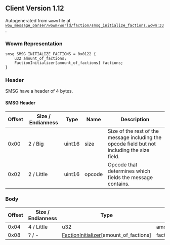 ## Client Version 1.12

Autogenerated from `wowm` file at [`wow_message_parser/wowm/world/faction/smsg_initialize_factions.wowm:33`](https://github.com/gtker/wow_messages/tree/main/wow_message_parser/wowm/world/faction/smsg_initialize_factions.wowm#L33).

### Wowm Representation
```rust,ignore
smsg SMSG_INITIALIZE_FACTIONS = 0x0122 {
    u32 amount_of_factions;
    FactionInitializer[amount_of_factions] factions;
}
```
### Header
SMSG have a header of 4 bytes.

#### SMSG Header
| Offset | Size / Endianness | Type   | Name   | Description |
| ------ | ----------------- | ------ | ------ | ----------- |
| 0x00   | 2 / Big           | uint16 | size   | Size of the rest of the message including the opcode field but not including the size field.|
| 0x02   | 2 / Little        | uint16 | opcode | Opcode that determines which fields the message contains.|
### Body
| Offset | Size / Endianness | Type | Name | Description |
| ------ | ----------------- | ---- | ---- | ----------- |
| 0x04 | 4 / Little | u32 | amount_of_factions |  |
| 0x08 | ? / - | [FactionInitializer](factioninitializer.md)[amount_of_factions] | factions |  |
